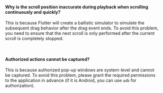 #### Why is the scroll position inaccurate during playback when scrolling continuously and quickly?
This is because Flutter will create a ballistic simulator to simulate the subsequent drag behavior after the drag event ends. To avoid this problem, you need to ensure that the next scroll is only performed after the current scroll is completely stopped.

<br>

#### Authorized actions cannot be captured?
This is because authorized pop-up windows are system-level and cannot be captured. To avoid this problem, please grant the required permissions to the application in advance (if it is Android, you can use `adb` for authorization).
